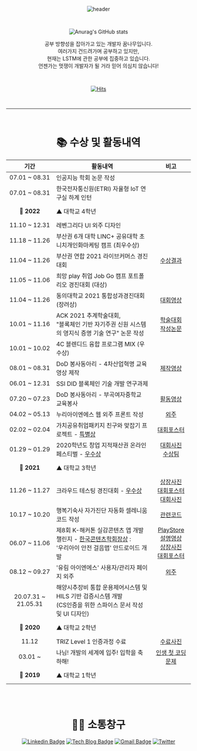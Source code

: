 
<div align="center">
	
![header](https://capsule-render.vercel.app/api?type=wave&color=gradient&height=320&section=header&text=oMFDOo&fontSize=80)

<br>


![Anurag's GitHub stats](https://github-readme-stats.vercel.app/api?username=oMFDOo&show_icons=true&theme=radical)

공부 방향성을 잡아가고 있는 개발자 꿈나무입니다.<br>
여러가지 건드려가며 공부하고 있지만,<br>
현재는 LSTM에 관한 공부에 집중하고 있습니다.<br>
언젠가는 멋쟁이 개발자가 될 거라 믿어 의심치 않습니다!<br>

<br>

[![Hits](https://hits.seeyoufarm.com/api/count/incr/badge.svg?url=https%3A%2F%2Fgithub.com%2FoMFDOo&count_bg=%2336AFFF&title_bg=%23555555&icon=&icon_color=%23E7E7E7&title=hits&edge_flat=false)](https://hits.seeyoufarm.com)


<br>
<hr>
<br>

# 📚 수상 및 활동내역

| 기간 | 활동내역 | 비고 |
| :---: | ------ | :--: |
| 07.01 ~ 08.31 | 인공지능 학회 논문 작성 |  |
| 07.01 ~ 08.31 | 한국전자통신원(ETRI) 자율형 IoT 연구실 하계 인턴 |  |
| **🚩 2022** | ▲ 대학교 4학년 | <br><br> |
| 11.10 ~ 12.31 | 레벤그리다 UI 외주 디자인 ||
| 11.18 ~ 11.26 | 부산권 6개 대학 LINC+ 공유대학 초니치개인화마케팅 캠프 (최우수상) ||
| 11.04 ~ 11.26 | 부산권 연합 2021 라이브커머스 경진대회 | [수상결과](./image/2021_라이브커머스_수상결과.png) |
| 11.05 ~ 11.06 | 희망 play 취업 Job Go 캠프 포트폴리오 경진대회 (대상) ||
| 11.04 ~ 11.26 | 동의대학교 2021 통합성과경진대회 (장려상) | [대회영상](https://youtu.be/ww7axGt4mvQ?t=365) |
| 10.01 ~ 11.16 | ACK 2021 추계학술대회, </br>"블록체인 기반 자기주권 신원 시스템의 영지식 증명 기술 연구" 논문 작성 | [학술대회](https://www.manuscriptlink.com/society/kips/conference/ack2021) </br>[작성논문](https://github.com/oMFDOo/oMFDOo/blob/main/image/KIPS_C2021B0384.pdf) |
| 10.01 ~ 10.02 | 4C 블렌디드 융합 프로그램 MIX (우수상) |  |
| 08.01 ~ 08.31 | DoD 봉사동아리 - 4차산업혁명 교육영상 제작 |[제작영상](https://youtube.com/playlist?list=PL_EUs7v9rr-q252fzBNTqPsU5ADrj1PKJ)|
| 06.01 ~ 12.31 | SSI DID 블록체인 기술 개발 연구과제  |  |
| 07.20 ~ 07.23 | DoD 봉사동아리 - 부곡여자중학교 교육봉사 | [활동영상](https://youtu.be/kM74zNLaopc) |
| 04.02 ~ 05.13 | 누리아이엔에스 웹 외주 프론트 작성 | [외주](http://directfyou.com/) |
| 02.02 ~ 02.04 | 가치공유취업패키지 친구와 맞잡기 프로젝트  - <u>특별상</u> | [대회포스터](./image/친구와맞잡기프로젝트.png) |
| 01.29 ~ 01.29 | 2020학년도 창업 지적재산권 온라인 페스티벌 - <u>우수상</u> | [대회사진](./image/지재권페스티벌_포스터.png)<br>[수상팀](./image/지재권페스티벌.png) |
| **🚩 2021** | ▲ 대학교 3학년 | <br><br> |
| 11.26 ~ 11.27 | 크라우드 테스팅 경진대회 - <u>우수상</u> | [상장사진](./image/클라우딩.jpg)<br>[대회포스터](./image/크라우드테스팅경진대회.jpg)<br>[대회사진](./image/크라우드테스팅경진대회_대회사진.jpg)|
| 10.17 ~ 10.20| 행복기숙사 자가진단 자동화 셀레니움 코드 작성 | [관련코드](https://github.com/Piorosen/github-Action-HangKik)
| 06.07 ~ 11.06 | 제8회 K-해커톤 실감콘텐츠 앱 개발 챌린지 - <u>한국콘텐츠학회장상</u> : <br> '우리아이 안전 걸음맵' 안드로이드 개발 | [PlayStore](https://play.google.com/store/apps/details?id=kr.co.woobi.tomorrow99.safewalk)<br>[설명영상](https://youtu.be/dC_U7Kn4P38)<br>[상장사진](./image/K해커톤.jpg)<br>[대회포스터](./image/K해커톤_포스터.jpg) |
| 08.12 ~ 09.27 | '유림 아이엔에스' 사용자/관리자 페이지 외주 | [외주](http://directfyou.com/index-prev.php) |
| 20.07.31 ~ 21.05.31 | 해양시추장비 통합 운용제어시스템 및 HILS 기반 검증시스템 개발<br>(CS인증을 위한 스파이스 문서 작성 및 UI 디자인) | |
| **🚩 2020** | ▲ 대학교 2학년 | <br><br> |
| 11.12 | TRIZ Level 1 인증과정 수료 | [수료사진](./image/트리즈.jpg) |
| 03.01 ~  | 나님! 개발의 세계에 입주! 입학을 축하해! | [인생 첫 코딩 문제](http://www.ascode.org/problem.php?id=1000) |
| **🚩 2019** | ▲ 대학교 1학년 | <br><br> |

<br><br>

# 🙍‍♀️ 소통창구



[![Linkedin Badge](https://img.shields.io/badge/-LinkedIn-blue?style=flat-square&logo=Linkedin&logoColor=white&link=https://www.linkedin.com/in/seong-yun-byeon-8183a8113/)](https://www.linkedin.com/in/jinju-hwang-0721621b9/)
[![Tech Blog Badge](http://img.shields.io/badge/-Tech%20blog-black?style=flat-square&logo=github&link=https://zzsza.github.io/)](https://mfdo.tistory.com/)
[![Gmail Badge](https://img.shields.io/badge/Gmail-d14836?style=flat-square&logo=Gmail&logoColor=white&link=mailto:snugyun01@gmail.com)](mailto:mfdo7722@gmail.com) 
[![Twitter](https://img.shields.io/twitter/url?style=social&url=https%3A%2F%2Ftwitter.com%2FoMFDOo)](https://twitter.com/oMFDOo) 

<br><br>

</div>
